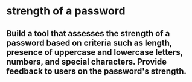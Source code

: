 # strength of a password
## Build a tool that assesses the strength of a password based on criteria such as length, presence of uppercase and lowercase letters, numbers, and special characters. Provide feedback to users on the password's strength.

